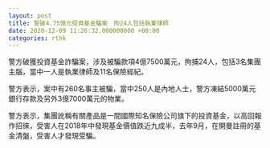 ```yaml
---
layout: post
title: 警破4.75億元投資基金騙案　拘24人包括執業律師
date: 2020-12-09 11:26:32.000000000 +08:00
categories: rthk
---
```


警方破獲投資基金詐騙案，涉及被騙款項4億7500萬元，拘捕24人，包括3名集團主腦，當中一人是執業律師及11名保險經紀。

警方表示，案中有260名事主被騙，當中250人是內地人士，警方凍結5000萬元銀行存款及另外3億7000萬元的物業。

警方表示，集團訛稱有關產品是一間國際知名保險公司旗下的投資基金，以高回報作招徠，受害人在2018年中發現基金價值跌近九成半，去年9月，在開曼註冊的基金清盤，受害人才發現受騙。
